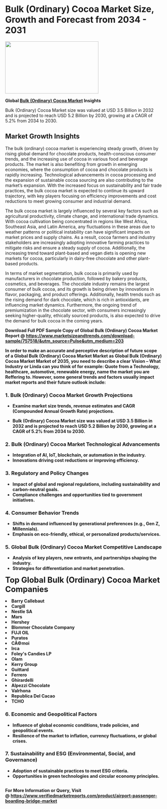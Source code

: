 <H1>Bulk (Ordinary) Cocoa Market Size, Growth and Forecast from 2034 - 2031</H1><img class="aligncenter size-medium wp-image-584254" src="https://thirdeyenews.in/wp-content/uploads/2034/09/Global-Market-Research-300x168.jpeg" alt="" width="300" height="168" /><p><strong>Global&nbsp;<a href="https://www.marketsizeandtrends.com/download-sample/757518/&amp;utm_source=Pulse&amp;utm_medium=203">Bulk (Ordinary) Cocoa Market</a> Insights</strong></p><p>Bulk (Ordinary) Cocoa Market size was valued at USD 3.5 Billion in 2032 and is projected to reach USD 5.2 Billion by 2030, growing at a CAGR of 5.2% from 2034 to 2030.</p><p><h2>Market Growth Insights</h2> <p>The bulk (ordinary) cocoa market is experiencing steady growth, driven by rising global demand for chocolate products, health-conscious consumer trends, and the increasing use of cocoa in various food and beverage products. The market is also benefiting from growth in emerging economies, where the consumption of cocoa and chocolate products is rapidly increasing. Technological advancements in cocoa processing and the expansion of sustainable cocoa sourcing are also contributing to the market’s expansion. With the increased focus on sustainability and fair trade practices, the bulk cocoa market is expected to continue its upward trajectory, with key players focusing on efficiency improvements and cost reductions to meet growing consumer and industrial demand.</p> <p><strong></strong></p> <p>The bulk cocoa market is largely influenced by several key factors such as agricultural productivity, climate change, and international trade dynamics. With cocoa cultivation being concentrated in regions like West Africa, Southeast Asia, and Latin America, any fluctuations in these areas due to weather patterns or political instability can have significant impacts on market prices and supply chains. As a result, cocoa farmers and industry stakeholders are increasingly adopting innovative farming practices to mitigate risks and ensure a steady supply of cocoa. Additionally, the increasing trend toward plant-based and vegan diets is opening new markets for cocoa, particularly in dairy-free chocolate and other plant-based products.</p> <p>In terms of market segmentation, bulk cocoa is primarily used by manufacturers in chocolate production, followed by bakery products, cosmetics, and beverages. The chocolate industry remains the largest consumer of bulk cocoa, and its growth is being driven by innovations in flavor, packaging, and product offerings. Additionally, health trends such as the rising demand for dark chocolate, which is rich in antioxidants, are influencing market dynamics. Furthermore, the ongoing trend of premiumization in the chocolate sector, with consumers increasingly seeking higher-quality, ethically sourced products, is also expected to drive the demand for bulk cocoa in the coming years.</p> <p><strong></p><p><span class=""><strong>Download Full PDF Sample Copy of Global Bulk (Ordinary) Cocoa Market Report</strong> @ <a href="https://www.marketsizeandtrends.com/download-sample/757518/&amp;utm_source=Pulse&amp;utm_medium=203" target="_blank">https://www.marketsizeandtrends.com/download-sample/757518/&amp;utm_source=Pulse&amp;utm_medium=203</a></span></p><p>In order to make an accurate and perceptive description of future scope of a Global&nbsp;Bulk (Ordinary) Cocoa Market Market as Global&nbsp;Bulk (Ordinary) Cocoa Market Market of 2035, you need to describe a clear Vision &ndash; What Industry or Linda can you think of for example: Quote from a Technology, healthcare, automotive, renewable energy, name the market you are Reffering to. However, some general trends and factors usually impact market reports and their future outlook include:</p><h3>1.&nbsp;<strong>Bulk (Ordinary) Cocoa Market Growth Projections</strong></h3><ul><li>Examine market size trends, revenue estimates and CAGR (Compounded Annual Growth Rate) projections.</li><li><p>Bulk (Ordinary) Cocoa Market size was valued at USD 3.5 Billion in 2032 and is projected to reach USD 5.2 Billion by 2030, growing at a CAGR of 5.2% from 2034 to 2030.</p></li></ul><h3>2.&nbsp;<strong>Bulk (Ordinary) Cocoa Market Technological Advancements</strong></h3><ul><li>Integration of AI, IoT, blockchain, or automation in the industry.</li><li>Innovations driving cost reductions or improving efficiency.</li></ul><h3>3.&nbsp;<strong>Regulatory and Policy Changes</strong></h3><ul><li>Impact of global and regional regulations, including sustainability and carbon-neutral goals.</li><li>Compliance challenges and opportunities tied to government initiatives.</li></ul><h3>4.&nbsp;<strong>Consumer Behavior Trends</strong></h3><ul><li>Shifts in demand influenced by generational preferences (e.g., Gen Z, Millennials).</li><li>Emphasis on eco-friendly, ethical, or personalized products/services.</li></ul><h3>5.&nbsp;<strong>Global Bulk (Ordinary) Cocoa Market Competitive Landscape</strong></h3><ul><li>Analysis of key players, new entrants, and partnerships shaping the industry.</li><li>Strategies for differentiation and market penetration.</li></ul><p data-pm-slice="1 1 []"><span style="color: inherit; font-family: inherit; font-size: 25px;">Top Global Bulk (Ordinary) Cocoa Market Companies</span></p><div class="" data-test-id=""><p><li>Barry Callebaut</li><li> Cargill</li><li> Nestle SA</li><li> Mars</li><li> Hershey</li><li> Blommer Chocolate Company</li><li> FUJI OIL</li><li> Puratos</li><li> CÃ©moi</li><li> Irca</li><li> Foley's Candies LP</li><li> Olam</li><li> Kerry Group</li><li> Guittard</li><li> Ferrero</li><li> Ghirardelli</li><li> Alpezzi Chocolate</li><li> Valrhona</li><li> Republica Del Cacao</li><li> TCHO</li></p></div><h3>6.&nbsp;<strong>Economic and Geopolitical Factors</strong></h3><ul><li>Influence of global economic conditions, trade policies, and geopolitical events.</li><li>Resilience of the market to inflation, currency fluctuations, or global crises.</li></ul><h3>7.&nbsp;<strong>Sustainability and ESG (Environmental, Social, and Governance)</strong></h3><ul><li>Adoption of sustainable practices to meet ESG criteria.</li><li>Opportunities in green technologies and circular economy principles.</li></ul><h2><strong style="font-size: 14px;">For More Information or Query, Visit @&nbsp;</strong><a style="background-color: #ffffff; font-size: 14px;" href="https://www.marketsizeandtrends.com/report/bulk-ordinary-cocoa-market/" target="_blank">https://www.verifiedmarketreports.com/product/airport-passenger-boarding-bridge-market</a></h2>
